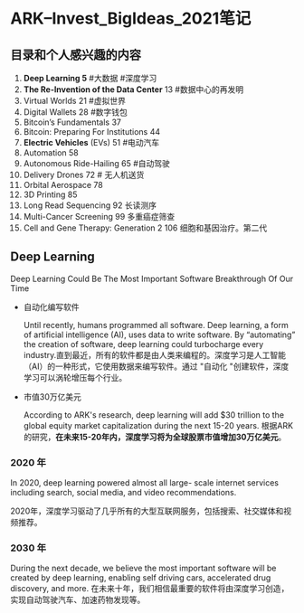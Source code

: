 # ARK–Invest_BigIdeas_2021笔记



## 目录和个人感兴趣的内容

1. **Deep Learning 5**  #大数据 #深度学习
2. **The Re-Invention of the Data Center** 13 #数据中心的再发明 
3. Virtual Worlds 21   #虚拟世界
4. Digital Wallets 28  #数字钱包
5. Bitcoin’s Fundamentals 37
6. Bitcoin: Preparing For Institutions 44
7. **Electric Vehicles** (EVs) 51  #电动汽车
8. Automation 58
9. Autonomous Ride-Hailing 65 #自动驾驶
10. Delivery Drones 72  # 无人机送货
11. Orbital Aerospace 78
12. 3D Printing 85
13. Long Read Sequencing 92 长读测序
14.  Multi-Cancer Screening 99 多重癌症筛查
15. Cell and Gene Therapy: Generation 2 106 细胞和基因治疗。第二代



## Deep Learning

Deep Learning Could Be The Most Important Software Breakthrough Of Our Time

- 自动化编写软件

  Until recently, humans programmed all software. Deep learning, a form of artificial intelligence (AI), uses data to write software. By “automating” the creation of software, deep learning could turbocharge every industry.直到最近，所有的软件都是由人类来编程的。深度学习是人工智能（AI）的一种形式，它使用数据来编写软件。通过 "自动化 "创建软件，深度学习可以涡轮增压每个行业。

- 市值30万亿美元

  According to ARK's research, deep learning will add $30 trillion to the global equity market capitalization during the next 15-20 years. 根据ARK的研究，**在未来15-20年内，深度学习将为全球股票市值增加30万亿美元**。



### 2020 年

In 2020, deep learning powered almost all large- scale internet services including search, social media, and video recommendations.

2020年，深度学习驱动了几乎所有的大型互联网服务，包括搜索、社交媒体和视频推荐。

### 2030 年

During the next decade, we believe the most important software will be created by deep learning, enabling self driving cars, accelerated drug discovery, and more. 在未来十年，我们相信最重要的软件将由深度学习创造，实现自动驾驶汽车、加速药物发现等。